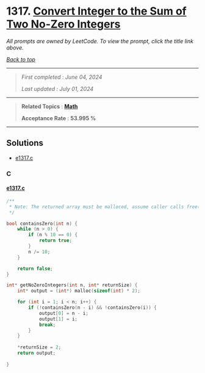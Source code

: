 # 1317. [Convert Integer to the Sum of Two No-Zero Integers](<https://leetcode.com/problems/convert-integer-to-the-sum-of-two-no-zero-integers>)

*All prompts are owned by LeetCode. To view the prompt, click the title link above.*

*[Back to top](<../README.md>)*

------

> *First completed : June 04, 2024*
>
> *Last updated : July 01, 2024*

------

> **Related Topics** : **[Math](<by_topic/Math.md>)**
>
> **Acceptance Rate** : **53.995 %**

------

## Solutions

- [e1317.c](<../my-submissions/e1317.c>)
### C
#### [e1317.c](<../my-submissions/e1317.c>)
```C
/**
 * Note: The returned array must be malloced, assume caller calls free().
 */

bool containsZero(int n) {
    while (n > 0) {
        if (n % 10 == 0) {
            return true;
        }
        n /= 10;
    }

    return false;
}

int* getNoZeroIntegers(int n, int* returnSize) {
    int* output = (int*) malloc(sizeof(int) * 2);

    for (int i = 1; i < n; i++) {
        if (!containsZero(n - i) && !containsZero(i)) {
            output[0] = n - i;
            output[1] = i;
            break; 
        }
    }
    
    *returnSize = 2;
    return output;
    
}
```

